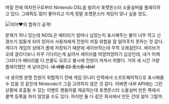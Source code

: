 며칠 전에 여자친구로부터 Nintendo DSL을 빌려서 포켓몬스터 소울실버를 플레이하고 있다. 그래픽도 많이 좋아지고 이게 정말 포켓몬스터 게임이 맞나 싶을 정도.

![악어♥의 할퀴기 공격!](http://me2day.phinf.naver.net/20100728_250/me2photo_1280309256976n6VBL_jpg/crocodile_1280309256_33466_me2photo.jpg)

문제가 하나 있는데 NDSL은 배터리가 얼마나 남았는지 표시해주는 불이 너무 작고 신경쓰기 힘들게 되어 있어서 사용자에게 전원이 꺼질 위험을 잘 알려주지 못하는 것 같다. 게다가 게임의 상태가 롬에 저장되기 때문에 세이브하는데 무척 오래걸린다. 세이브가 오래 걸리다보니 자꾸 기다리는게 싫어서 세이브를 띄엄띄엄하기 십상인데, 내가 어제 그러다가 배터리를 다 쓴줄도 모르고 불시에 전원이 꺼져서 피봤다. 거의 세 시간 가량 플레이했던 게 날아갔다. <del>내 레벨 22 롱스톤 내놔!</del>

내 생각엔 분명 전원이 위험하기 전에 게임 모니터 안쪽에서 소프트웨어적으로 표시해줄 수 있을 것 같은데 Nintendo가 그걸 고려하지 않은 것 같다. 어쩌면 내부 API에는 그런 상황에 호출될 수 있는 이벤트 핸들러를 제공하는데 포켓몬스터 소울실버 만든 쪽에서 콜백 등록을 하지 않았을 수도 있다. 하지만 둘 다 같은 회사에서 만든 건데 설마 그럴까.
